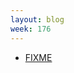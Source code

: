 ```yaml
---
layout: blog
week: 176
---
```


* [FIXME](https://github.com/sphinx-gallery/sphinx-gallery/pull/390#issuecomment-417928050)

